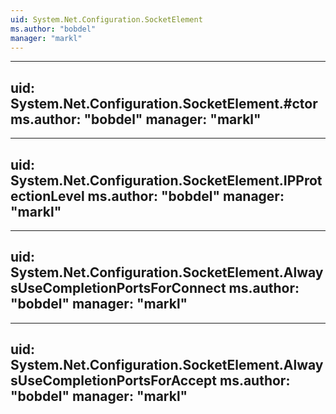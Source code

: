 ```yaml
---
uid: System.Net.Configuration.SocketElement
ms.author: "bobdel"
manager: "markl"
---
```


---
uid: System.Net.Configuration.SocketElement.#ctor
ms.author: "bobdel"
manager: "markl"
---

---
uid: System.Net.Configuration.SocketElement.IPProtectionLevel
ms.author: "bobdel"
manager: "markl"
---

---
uid: System.Net.Configuration.SocketElement.AlwaysUseCompletionPortsForConnect
ms.author: "bobdel"
manager: "markl"
---

---
uid: System.Net.Configuration.SocketElement.AlwaysUseCompletionPortsForAccept
ms.author: "bobdel"
manager: "markl"
---
